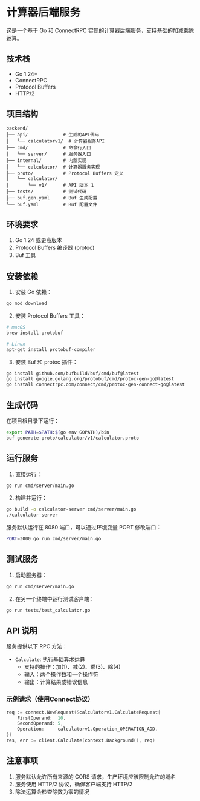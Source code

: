 # 计算器后端服务

这是一个基于 Go 和 ConnectRPC 实现的计算器后端服务，支持基础的加减乘除运算。

## 技术栈

- Go 1.24+
- ConnectRPC
- Protocol Buffers
- HTTP/2

## 项目结构

```
backend/
├── api/             # 生成的API代码
│   └── calculatorv1/  # 计算器服务API
├── cmd/             # 命令行入口
│   └── server/      # 服务器入口
├── internal/        # 内部实现
│   └── calculator/  # 计算器服务实现
├── proto/           # Protocol Buffers 定义
│   └── calculator/
│       └── v1/      # API 版本 1
├── tests/           # 测试代码
├── buf.gen.yaml     # Buf 生成配置
└── buf.yaml         # Buf 配置文件
```

## 环境要求

1. Go 1.24 或更高版本
2. Protocol Buffers 编译器 (protoc)
3. Buf 工具

## 安装依赖

1. 安装 Go 依赖：
```bash
go mod download
```

2. 安装 Protocol Buffers 工具：
```bash
# macOS
brew install protobuf

# Linux
apt-get install protobuf-compiler
```

3. 安装 Buf 和 protoc 插件：
```bash
go install github.com/bufbuild/buf/cmd/buf@latest
go install google.golang.org/protobuf/cmd/protoc-gen-go@latest
go install connectrpc.com/connect/cmd/protoc-gen-connect-go@latest
```

## 生成代码

在项目根目录下运行：
```bash
export PATH=$PATH:$(go env GOPATH)/bin
buf generate proto/calculator/v1/calculator.proto
```

## 运行服务

1. 直接运行：
```bash
go run cmd/server/main.go
```

2. 构建并运行：
```bash
go build -o calculator-server cmd/server/main.go
./calculator-server
```

服务默认运行在 8080 端口，可以通过环境变量 PORT 修改端口：
```bash
PORT=3000 go run cmd/server/main.go
```

## 测试服务

1. 启动服务器：
```bash
go run cmd/server/main.go
```

2. 在另一个终端中运行测试客户端：
```bash
go run tests/test_calculator.go
```

## API 说明

服务提供以下 RPC 方法：

- `Calculate`: 执行基础算术运算
  - 支持的操作：加(1)、减(2)、乘(3)、除(4)
  - 输入：两个操作数和一个操作符
  - 输出：计算结果或错误信息

### 示例请求（使用Connect协议）

```go
req := connect.NewRequest(&calculatorv1.CalculateRequest{
    FirstOperand:  10,
    SecondOperand: 5,
    Operation:     calculatorv1.Operation_OPERATION_ADD,
})
res, err := client.Calculate(context.Background(), req)
```

## 注意事项

1. 服务默认允许所有来源的 CORS 请求，生产环境应该限制允许的域名
2. 服务使用 HTTP/2 协议，确保客户端支持 HTTP/2
3. 除法运算会检查除数为零的情况 
